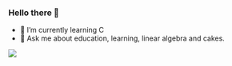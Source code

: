 ### Hello there 👋

- 🌱 I’m currently learning C
- 💬 Ask me about education, learning, linear algebra and cakes.

<picture>
  <source
    srcset="https://github-readme-stats.vercel.app/api?username=potatoesAndMolasses&show_icons=true&theme=dark"
    media="(prefers-color-scheme: dark)"
  />
  <source
    srcset="https://github-readme-stats.vercel.app/api?username=potatoesAndMolasses&show_icons=true"
    media="(prefers-color-scheme: light), (prefers-color-scheme: no-preference)"
  />
  <img src="https://github-readme-stats.vercel.app/api?username=potatoesAndMolasses&show_icons=true" />
</picture>
